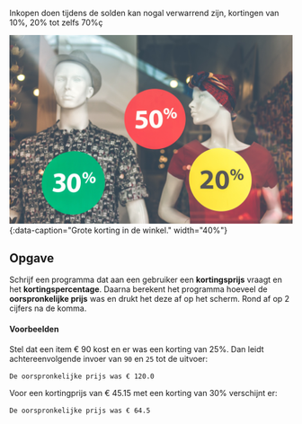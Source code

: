 Inkopen doen tijdens de solden kan nogal verwarrend zijn, kortingen van 10%, 20% tot zelfs 70%ç

![Grote korting in de winkel.](media/artem-beliaikin.jpg "Foto door Artem Beliaikin op Unsplash."){:data-caption="Grote korting in de winkel." width="40%"}

## Opgave
Schrijf een programma dat aan een gebruiker een **kortingsprijs** vraagt en het **kortingspercentage**. Daarna berekent het programma hoeveel de **oorspronkelijke prijs** was en drukt het deze af op het scherm. Rond af op 2 cijfers na de komma.

#### Voorbeelden
Stel dat een item € 90 kost en er was een korting van 25%. Dan leidt achtereenvolgende invoer van `90` en `25` tot de uitvoer:
```
De oorspronkelijke prijs was € 120.0
```

Voor een kortingprijs van € 45.15 met een korting van 30% verschijnt er:
```
De oorspronkelijke prijs was € 64.5
```